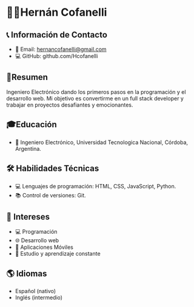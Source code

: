 # 🙋‍♂️Hernán Cofanelli
##  📞 Información de Contacto

- 📧 Email: hernancofanelli@gmail.com
- 💻 GitHub: github.com/Hcofanelli
## 📄Resumen
Ingeniero Electrónico dando los primeros pasos en la programación y el desarrollo web. Mi objetivo es convertirme en un full stack developer y trabajar en proyectos desafiantes y emocionantes. 

## 🎓Educación
- 🏫 Ingeniero Electrónico, Universidad Tecnologica Nacional, Córdoba, Argentina.
## 🛠️ Habilidades Técnicas
- 💻 Lenguajes de programación: HTML, CSS, JavaScript, Python.
- 📚 Control de versiones: Git.
## 👀 Intereses
- 💻 Programación
- 🌐 Desarrollo web
- 📱 Aplicaciones Móviles
- 📖 Estudio y aprendizaje constante
## 🌎 Idiomas
- Español (nativo)
- Inglés (intermedio)
